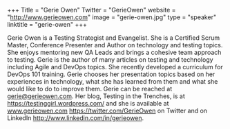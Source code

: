 +++
Title = "Gerie Owen"
Twitter = "GerieOwen"
website = "http://www.gerieowen.com"
image = "gerie-owen.jpg"
type = "speaker"
linktitle = "gerie-owen"
+++

Gerie Owen is a Testing Strategist and Evangelist.  She is a Certified Scrum Master, Conference Presenter and Author on technology and testing topics. She enjoys mentoring new QA Leads and brings a cohesive team approach to testing. Gerie is the author of many articles on testing and technology including Agile and DevOps topics. She recently developed a curriculum for DevOps 101 training. Gerie chooses her presentation topics based on her experiences in technology, what she has learned from them and what she would like to do to improve them. Gerie can be reached at gerie@gerieowen.com.  Her blog, Testing in the Trenches, is at https://testinggirl.wordpress.com/ and she is available at www.gerieowen.com  https://twitter.com/GerieOwen on Twitter and on LinkedIn http://www.linkedin.com/in/gerieowen.
